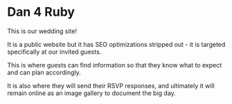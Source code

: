 # Dan 4 Ruby

This is our wedding site!

It is a public website but it has SEO optimizations stripped out - it is targeted specifically at our invited guests.

This is where guests can find information so that they know what to expect and can plan accordingly.

It is also where they will send their RSVP responses, and ultimately it will remain online as an image gallery to document the big day.
